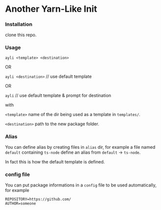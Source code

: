 # Another Yarn-Like Init

### Installation
clone this repo.

### Usage
`ayli <template> <destination>`

OR

`ayli <destination>` // use default template

OR

`ayli` // use default template & prompt for destination

with

`<template>` name of the dir being used as a template in `templates/`.

`<destination>` path to the new package folder.

### Alias
You can define alias by creating files in `alias` dir, for example a file named `default` containing `ts-node` define an alias from `default` -> `ts-node`.

In fact this is how the default template is defined.

### config file
You can put package informations in a `config` file to be used automatically, for example
```
REPOSITORY=https://github.com/
AUTHOR=someone
```